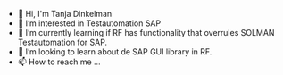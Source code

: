 - 👋 Hi, I'm Tanja Dinkelman
- 👀 I’m interested in Testautomation SAP
- 🌱 I’m currently learning if RF has functionality that overrules SOLMAN Testautomation for SAP.
- 💞️ I’m looking to learn about de SAP GUI library in RF. 
- 📫 How to reach me ...

<!---
zbgdinkelman/zbgdinkelman is a ✨ special ✨ repository because its `README.md` (this file) appears on your GitHub profile.
You can click the Preview link to take a look at your changes.
--->
